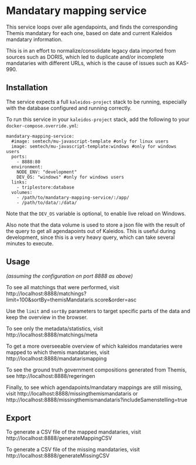 # Mandatary mapping service

This service loops over alle agendapoints, and finds the corresponding Themis mandatary for each one, based on date and current Kaleidos mandatary information.

This is in an effort to normalize/consolidate legacy data imported from sources such as DORIS, which led to duplicate and/or incomplete mandataries with different URLs, which is the cause of issues such as KAS-990.

## Installation

The service expects a full `kaleidos-project` stack to be running, especially with the database configured and running correctly.

To run this service in your `kaleidos-project` stack, add the following to your `docker-compose.override.yml`:

```
mandatary-mapping-service:
  #image: semtech/mu-javascript-template #only for linux users
  image: semtech/mu-javascript-template:windows #only for windows users
  ports:
    - 8888:80
  environment:
    NODE_ENV: "development"
    DEV_OS: "windows" #only for windows users
  links:
    - triplestore:database
  volumes:
    - /path/to/mandatary-mapping-service/:/app/
    - /path/to/data/:/data/
```

Note that the `DEV_OS` variable is optional, to enable live reload on Windows.

Also note that the data volume is used to store a json file with the result of the query to get all agendapoints out of Kaleidos.
This is useful during development, since this is a very heavy query, which can take several minutes to execute.


## Usage
*(assuming the configuration on port 8888 as above)*

To see all matchings that were performed, visit http://localhost:8888/matchings?limit=100&sortBy=themisMandataris.score&order=asc

Use the `limit` and `sortBy` parameters to target specific parts of the data and keep the overview in the browser.

To see only the metadata/statistics, visit http://localhost:8888/matchings/meta

To get a more overseeable overview of which kaleidos mandataries were mapped to which themis mandataries, visit http://localhost:8888/mandatarismapping

To see the ground truth government compositions generated from Themis, see http://localhost:8888/regeringen

Finally, to see which agendapoints/mandatary mappings are still missing, visit http://localhost:8888/missingthemismandataris or http://localhost:8888/missingthemismandataris?includeSamenstelling=true


## Export

To generate a CSV file of the mapped mandataries, visit http://localhost:8888/generateMappingCSV

To generate a CSV file of the missing mandataries, visit http://localhost:8888/generateMissingCSV

